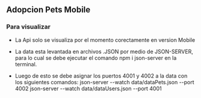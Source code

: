 ## Adopcion Pets Mobile

### Para visualizar

- La Api solo se visualiza por el momento corectamente en version Mobile 

- La data esta levantada en archivos .JSON por medio de JSON-SERVER, para lo cual se debe
ejecutar el comando npm i json-server en la terminal.

- Luego de esto se debe asignar los puertos 4001 y 4002 a la data con los siguientes comandos:
json-server --watch data/dataPets.json --port 4002
json-server --watch data/dataUsers.json --port 4001

